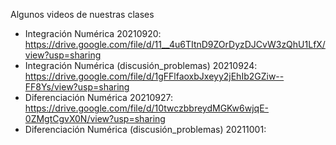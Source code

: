 Algunos videos de nuestras clases

- Integración Numérica 20210920: https://drive.google.com/file/d/11__4u6TItnD9ZOrDyzDJCvW3zQhU1LfX/view?usp=sharing
- Integración Numérica (discusión_problemas) 20210924: https://drive.google.com/file/d/1gFFlfaoxbJxeyy2jEhIb2GZiw--FF8Ys/view?usp=sharing
- Diferenciación Numérica 20210927: https://drive.google.com/file/d/10twczbbreydMGKw6wjqE-0ZMgtCgvX0N/view?usp=sharing
- Diferenciación Numérica (discusión_problemas) 20211001: 
